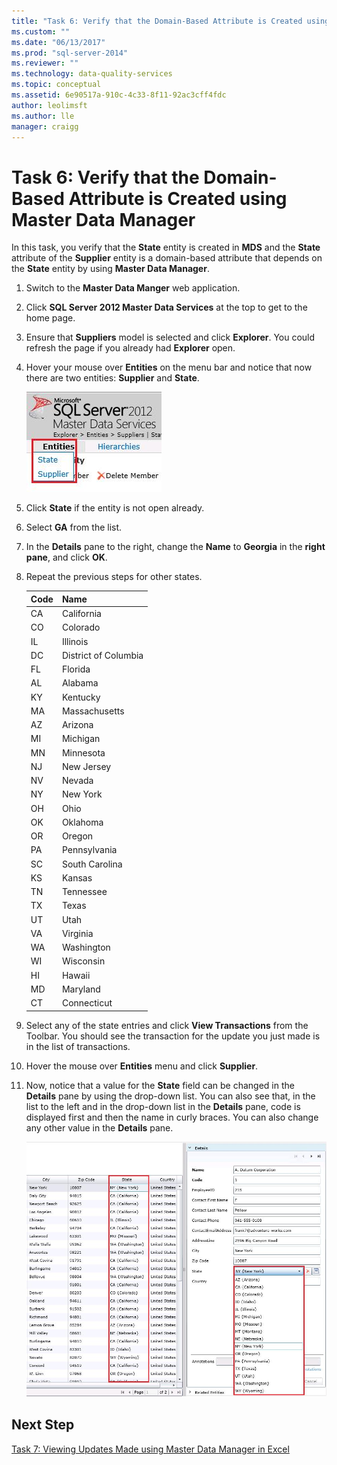 ```yaml
---
title: "Task 6: Verify that the Domain-Based Attribute is Created using Master Data Manager | Microsoft Docs"
ms.custom: ""
ms.date: "06/13/2017"
ms.prod: "sql-server-2014"
ms.reviewer: ""
ms.technology: data-quality-services
ms.topic: conceptual
ms.assetid: 6e90517a-910c-4c33-8f11-92ac3cff4fdc
author: leolimsft
ms.author: lle
manager: craigg
---
```

# Task 6: Verify that the Domain-Based Attribute is Created using Master Data Manager
  In this task, you verify that the **State** entity is created in **MDS** and the **State** attribute of the **Supplier** entity is a domain-based attribute that depends on the **State** entity by using **Master Data Manager**.  
  
1.  Switch to the **Master Data Manger** web application.  
  
2.  Click **SQL Server 2012 Master Data Services** at the top to get to the home page.  
  
3.  Ensure that **Suppliers** model is selected and click **Explorer**. You could refresh the page if you already had **Explorer** open.  
  
4.  Hover your mouse over **Entities** on the menu bar and notice that now there are two entities: **Supplier** and **State**.  
  
     ![Entities Menu with State and Supplier](../../2014/tutorials/media/et-verifythatthedbaiscreatedusingmdm-01.jpg "Entities Menu with State and Supplier")  
  
5.  Click **State** if the entity is not open already.  
  
6.  Select **GA** from the list.  
  
7.  In the **Details** pane to the right, change the **Name** to **Georgia** in the **right pane**, and click **OK**.  
  
8.  Repeat the previous steps for other states.  
  
    |Code|Name|  
    |----------|----------|  
    |CA|California|  
    |CO|Colorado|  
    |IL|Illinois|  
    |DC|District of Columbia|  
    |FL|Florida|  
    |AL|Alabama|  
    |KY|Kentucky|  
    |MA|Massachusetts|  
    |AZ|Arizona|  
    |MI|Michigan|  
    |MN|Minnesota|  
    |NJ|New Jersey|  
    |NV|Nevada|  
    |NY|New York|  
    |OH|Ohio|  
    |OK|Oklahoma|  
    |OR|Oregon|  
    |PA|Pennsylvania|  
    |SC|South Carolina|  
    |KS|Kansas|  
    |TN|Tennessee|  
    |TX|Texas|  
    |UT|Utah|  
    |VA|Virginia|  
    |WA|Washington|  
    |WI|Wisconsin|  
    |HI|Hawaii|  
    |MD|Maryland|  
    |CT|Connecticut|  
  
9. Select any of the state entries and click **View Transactions** from the Toolbar. You should see the transaction for the update you just made is in the list of transactions.  
  
10. Hover the mouse over **Entities** menu and click **Supplier**.  
  
11. Now, notice that a value for the **State** field can be changed in the **Details** pane by using the drop-down list. You can also see that, in the list to the left and in the drop-down list in the **Details** pane, code is displayed first and then the name in curly braces. You can also change any other value in the **Details** pane.  
  
     ![State Attribute with Updated Code and Names](../../2014/tutorials/media/et-verifythatthedbaiscreatedusingmdm-02.jpg "State Attribute with Updated Code and Names")  
  
## Next Step  
 [Task 7: Viewing Updates Made using Master Data Manager in Excel](../../2014/tutorials/task-7-viewing-updates-made-using-master-data-manager-in-excel.md)  
  
  
